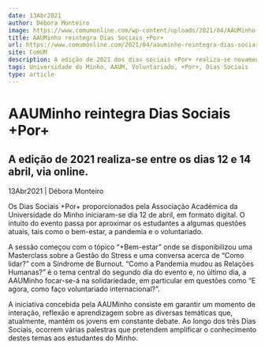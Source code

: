 ```yaml
---
date: 13Abr2021
author: Débora Monteiro
image: https://www.comumonline.com/wp-content/uploads/2021/04/AAUMinho-por-21-banner-cartaz-geral-1.png
title: AAUMinho reintegra Dias Sociais +Por+
url: https://www.comumonline.com/2021/04/aauminho-reintegra-dias-sociais-por/
site: ComUM
description: A edição de 2021 dos dias sociais +Por+ realiza-se novamente entre os dias 12 e 14 abril, via online, organizada pela AAUMinho.
tags: Universidade do Minho, AAUM, Voluntariado, +Por+, Dias Sociais
type: article
---
```



# AAUMinho reintegra Dias Sociais +Por+

## A edição de 2021 realiza-se entre os dias 12 e 14 abril, via online.

13Abr2021 | Débora Monteiro

Os Dias Sociais +Por+ proporcionados pela Associação Académica da Universidade do Minho iniciaram-se dia 12 de abril, em formato digital. O intuito do evento passa por aproximar os estudantes a algumas questões atuais, tais como o bem-estar, a pandemia e o voluntariado.

A sessão começou com o tópico “+Bem-estar” onde se disponibilizou uma Masterclass sobre a Gestão do Stress e uma conversa acerca de “Como lidar?” com a Síndrome de Burnout. “Como a Pandemia mudou as Relações Humanas?” é o tema central do segundo dia do evento e, no último dia, a AAUMinho focar-se-á na solidariedade, em particular em questões como “E agora, como faço voluntariado internacional?”.

A iniciativa concebida pela AAUMinho consiste em garantir um momento de interação, reflexão e aprendizagem sobre as diversas temáticas que, atualmente, mantém os jovens em constante debate. Ao longo dos três Dias Sociais, ocorrem várias palestras que pretendem amplificar o conhecimento destes temas aos estudantes do Minho.

